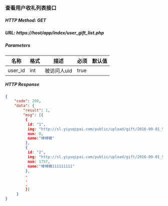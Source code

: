 ### 查看用户收礼列表接口

##### HTTP Method: GET
##### URL: https://host/app/index/user_gift_list.php

#####  Parameters
名称|格式|描述|必须|默认值
---|---|---|---|---
user_id  |int| 被访问人uid|true|
##### HTTP Response
```json
{
    "code": 200,
    "data": {
        "result": 1,
        "msg": [{
         {
          id: "1",
          img: "http://sl.yiyuqipai.com/public/upload/gift/2016-09-01_57c7a894b1bad.png",
          num: 0,
          name:"棒棒糖"
         },
         {
          id: "2",
          img: "http://sl.yiyuqipai.com/public/upload/gift/2016-09-01_57c7a900dfd9c.png",
          num: 1757,
          name:"棒棒糖111111111"
         },
         .
         .
         .      
         }]
     }
}